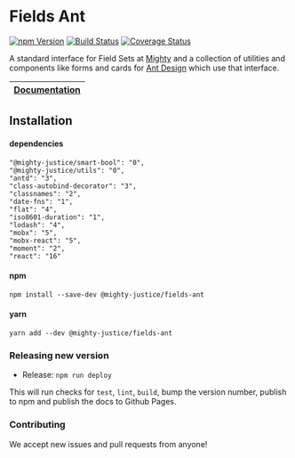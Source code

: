 # Fields Ant

[![npm Version](https://img.shields.io/npm/v/@mighty-justice/fields-ant.svg)](https://www.npmjs.com/package/@mighty-justice/fields-ant) [![Build Status](https://travis-ci.org/mighty-justice/fields-ant.svg?branch=master)](https://travis-ci.org/mighty-justice/fields-ant) [![Coverage Status](https://coveralls.io/repos/github/mighty-justice/fields-ant/badge.svg?branch=master)](https://coveralls.io/github/mighty-justice/fields-ant?branch=master)

A standard interface for Field Sets at [Mighty](https://www.mighty.com/)
and a collection of utilities and components like forms and cards for 
[Ant Design](https://ant.design/) which use that interface.

| [Documentation](https://mighty-justice.github.io/fields-ant/) |
| -------------------------------------------------------------- |

## Installation
#### dependencies
```
"@mighty-justice/smart-bool": "0",
"@mighty-justice/utils": "0",
"antd": "3",
"class-autobind-decorator": "3",
"classnames": "2",
"date-fns": "1",
"flat": "4",
"iso8601-duration": "1",
"lodash": "4",
"mobx": "5",
"mobx-react": "5",
"moment": "2",
"react": "16"
```

#### npm
`npm install --save-dev @mighty-justice/fields-ant`

#### yarn
`yarn add --dev @mighty-justice/fields-ant`

### Releasing new version

- Release: `npm run deploy`

This will run checks for `test`, `lint`, `build`, bump the version number,
publish to npm and publish the docs to Github Pages.

### Contributing

We accept new issues and pull requests from anyone!

